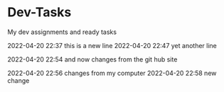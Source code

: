 # Dev-Tasks
My dev assignments and ready tasks

2022-04-20 22:37 this is a new line
2022-04-20 22:47 yet another line

2022-04-20 22:54 and now changes from the git hub site

2022-04-20 22:56 changes from my computer
2022-04-20 22:58 new change